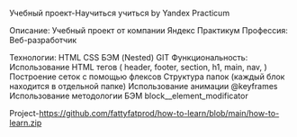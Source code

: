 
Учебный проект-Научиться учиться
by Yandex Practicum


Описание:
Учебный проект от компании Яндекс Практикум 
Профессия: Веб-разработчик

Технологии:
HTML
CSS
БЭМ (Nested)
GIT
Функциональность:
Использование HTML тегов ( header, footer, section, h1, main, nav, )
Построение сеток с помощью флексов
Структура папок (каждый блок находится в отдельной папке)
Использование анимации @keyframes
Использование методологии БЭМ
block__element_modificator

Project-https://github.com/fattyfatprod/how-to-learn/blob/main/how-to-learn.zip
